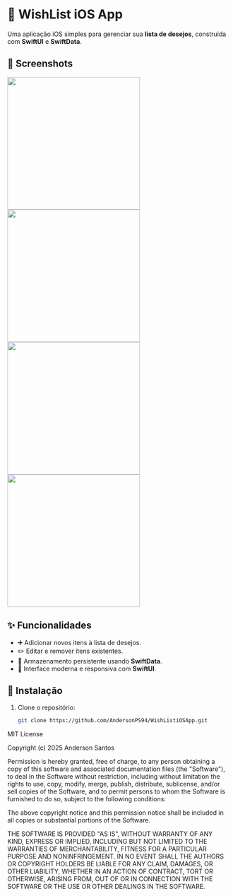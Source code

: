 # 📝 WishList iOS App

Uma aplicação iOS simples para gerenciar sua **lista de desejos**, construída com **SwiftUI** e **SwiftData**.

## 📸 Screenshots

<img src="https://github.com/user-attachments/assets/247dde64-b5c1-4d4e-b630-ed500e228b28" width="300" />
<img src="https://github.com/user-attachments/assets/0b4993eb-9fc3-4f11-bf84-a5360346175e" width="300" />
<img src="https://github.com/user-attachments/assets/ea3fc8cc-cb53-483e-a6ec-2f7a2153da7e" width="300" />
<img src="https://github.com/user-attachments/assets/c859f645-38f5-4b1f-ac64-b510c00b13c5" width="300" />

## ✨ Funcionalidades

- ➕ Adicionar novos itens à lista de desejos.
- ✏️ Editar e remover itens existentes.
- 💾 Armazenamento persistente usando **SwiftData**.
- 📱 Interface moderna e responsiva com **SwiftUI**.

## 🚀 Instalação

1. Clone o repositório:  
   ```bash
   git clone https://github.com/AndersonPS94/WishListiOSApp.git


MIT License

Copyright (c) 2025 Anderson Santos

Permission is hereby granted, free of charge, to any person obtaining a copy
of this software and associated documentation files (the "Software"), to deal
in the Software without restriction, including without limitation the rights
to use, copy, modify, merge, publish, distribute, sublicense, and/or sell
copies of the Software, and to permit persons to whom the Software is
furnished to do so, subject to the following conditions:

The above copyright notice and this permission notice shall be included in all
copies or substantial portions of the Software.

THE SOFTWARE IS PROVIDED "AS IS", WITHOUT WARRANTY OF ANY KIND, EXPRESS OR
IMPLIED, INCLUDING BUT NOT LIMITED TO THE WARRANTIES OF MERCHANTABILITY,
FITNESS FOR A PARTICULAR PURPOSE AND NONINFRINGEMENT. IN NO EVENT SHALL THE
AUTHORS OR COPYRIGHT HOLDERS BE LIABLE FOR ANY CLAIM, DAMAGES, OR OTHER
LIABILITY, WHETHER IN AN ACTION OF CONTRACT, TORT OR OTHERWISE, ARISING FROM,
OUT OF OR IN CONNECTION WITH THE SOFTWARE OR THE USE OR OTHER DEALINGS IN THE
SOFTWARE.
